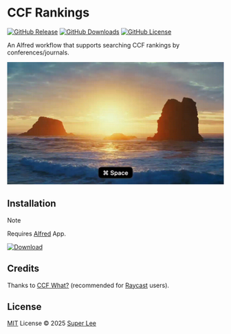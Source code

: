 # CCF Rankings

[![GitHub Release](https://img.shields.io/github/v/release/superpung/alfred-ccf-rankings?color=428bca)](https://github.com/superpung/alfred-ccf-rankings/releases/latest)
[![GitHub Downloads](https://img.shields.io/github/downloads/superpung/alfred-ccf-rankings/total?color=428bca)](https://github.com/superpung/alfred-ccf-rankings/releases/latest)
[![GitHub License](https://img.shields.io/github/license/superpung/alfred-ccf-rankings?color=428bca)](https://github.com/superpung/alfred-ccf-rankings/releases/latest)

An Alfred workflow that supports searching CCF rankings by conferences/journals.

![preview](docs/preview.gif)

## Installation

> [!note]
> Requires [Alfred](https://www.alfredapp.com/) App.

[![Download](https://img.shields.io/badge/Download%20Alfred%20Workflow-5c1f87?logo=data:image/svg%2bxml;base64,PHN2ZyB4bWxucz0iaHR0cDovL3d3dy53My5vcmcvMjAwMC9zdmciIHdpZHRoPSIzMiIgaGVpZ2h0PSIzMiIgdmlld0JveD0iMCAwIDI0IDI0Ij48cGF0aCBmaWxsPSIjZmZmZmZmIiBkPSJtMTIgMTZsLTUtNWwxLjQtMS40NWwyLjYgMi42VjRoMnY4LjE1bDIuNi0yLjZMMTcgMTF6bS02IDRxLS44MjUgMC0xLjQxMi0uNTg3VDQgMTh2LTNoMnYzaDEydi0zaDJ2M3EwIC44MjUtLjU4NyAxLjQxM1QxOCAyMHoiLz48L3N2Zz4=)](https://github.com/superpung/alfred-ccf-rankings/releases/latest/download/ccf-rankings.alfredworkflow)

## Credits

Thanks to [CCF What?](https://www.raycast.com/crackedpoly/ccf-what) (recommended for [Raycast](https://raycast.com/) users).

## License

[MIT](./LICENSE) License © 2025 [Super Lee](https://github.com/superpung)
